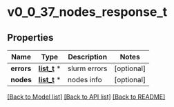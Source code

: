 # v0_0_37_nodes_response_t

## Properties
Name | Type | Description | Notes
------------ | ------------- | ------------- | -------------
**errors** | [**list_t**](v0_0_37_error.md) \* | slurm errors | [optional] 
**nodes** | [**list_t**](v0_0_37_node.md) \* | nodes info | [optional] 

[[Back to Model list]](../README.md#documentation-for-models) [[Back to API list]](../README.md#documentation-for-api-endpoints) [[Back to README]](../README.md)


